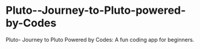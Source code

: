 # Pluto--Journey-to-Pluto-powered-by-Codes
Pluto- Journey to Pluto Powered by Codes: A fun coding app for beginners.
